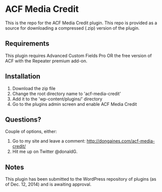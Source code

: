 ACF Media Credit
=========

This is the repo for the ACF Media Credit plugin. This repo is provided as a source for downloading a compressed (.zip) version of the plugin.

Requirements
------------
This plugin requires Advanced Custom Fields Pro OR the free version of ACF with the Repeater premium add-on.

Installation
------------
1. Download the zip file
2. Change the root directory name to 'acf-media-credit'
3. Add it to the 'wp-content/plugins/' directory
4. Go to the plugins admin screen and enable ACF Media Credit

Questions?
----------
Couple of options, either:

1. Go to my site and leave a comment: http://dongaines.com/acf-media-credit/ 
2. Hit me up on Twitter @donaldG.

Notes
-----
This plugin has been submitted to the WordPress repository of plugins (as of Dec. 12, 2014) and is awaiting approval. 
